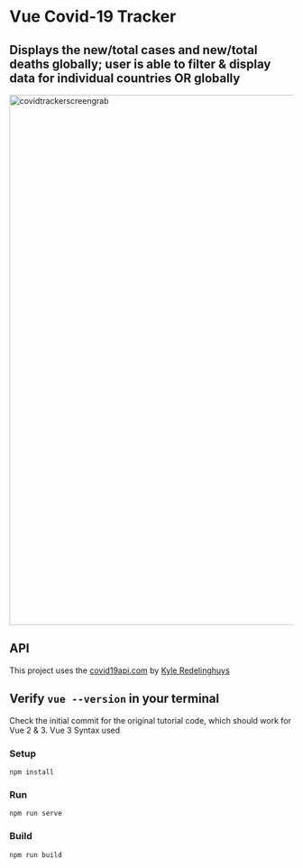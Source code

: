 # Vue Covid-19 Tracker
## Displays the new/total cases and new/total deaths globally; user is able to filter & display data for individual countries OR globally

<img width="940" alt="covidtrackerscreengrab" src="https://user-images.githubusercontent.com/38964004/128434768-9482ce9e-e5a5-4af9-8934-a955944d6591.png">



## API

This project uses the [covid19api.com](https://covid19api.com/) by [Kyle Redelinghuys](https://twitter.com/ksredelinghuys)

## Verify ```vue --version``` in your terminal
Check the initial commit for the original tutorial code, which should work for Vue 2 & 3.  Vue 3 Syntax used


### Setup

```
npm install
```

### Run

```
npm run serve
```

### Build

```
npm run build
```

